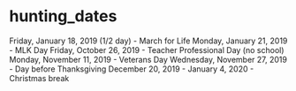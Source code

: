 # hunting_dates

Friday, January 18, 2019 (1/2 day) - March for Life
Monday, January 21, 2019 - MLK Day 
Friday, October 26, 2019 - Teacher Professional Day (no school)
Monday, November 11, 2019 - Veterans Day
Wednesday, November 27, 2019 - Day before Thanksgiving
December 20, 2019 - January 4, 2020 - Christmas break
